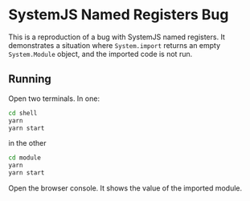 # SystemJS Named Registers Bug

This is a reproduction of a bug with SystemJS named registers.
It demonstrates a situation where `System.import` returns an empty
`System.Module` object, and the imported code is not run.

## Running

Open two terminals. In one:

```sh
cd shell
yarn
yarn start
```

in the other

```sh
cd module
yarn
yarn start
```

Open the browser console. It shows the value of the imported module.
